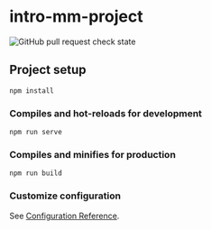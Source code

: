 # intro-mm-project

![GitHub pull request check state](http://localhost:8080/github/status/s/pulls/mehawk5/introMMtech/1)

## Project setup
```
npm install
```

### Compiles and hot-reloads for development
```
npm run serve
```

### Compiles and minifies for production
```
npm run build
```

### Customize configuration
See [Configuration Reference](https://cli.vuejs.org/config/).
